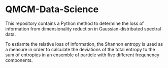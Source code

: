 # QMCM-Data-Science

This repository contains a Python method to determine the loss of information from dimensionality reduction in Gaussian-distributed spectral data. 

To estiamte the relative loss of information, the Shannon entropy is used as a measure in order to calculate the deviations of the total entropy to the sum of entropies in an ensemble of particle with five different frequnency components.   

